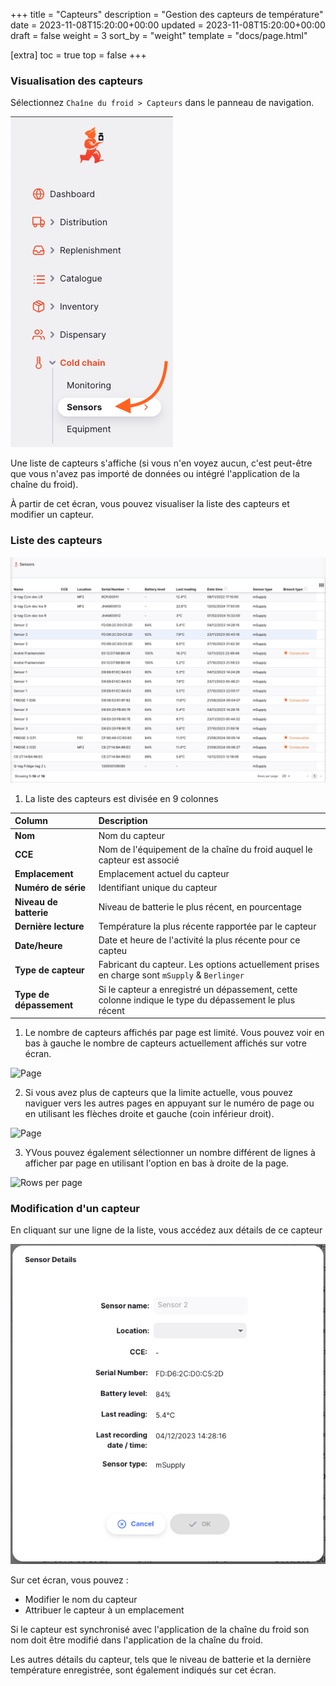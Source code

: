 +++
title = "Capteurs"
description = "Gestion des capteurs de température"
date = 2023-11-08T15:20:00+00:00
updated = 2023-11-08T15:20:00+00:00
draft = false
weight = 3
sort_by = "weight"
template = "docs/page.html"

[extra]
toc = true
top = false
+++

### Visualisation des capteurs

Sélectionnez `Chaîne du froid > Capteurs` dans le panneau de navigation.

![goto sensors](images/goto_sensors.png)

Une liste de capteurs s'affiche (si vous n'en voyez aucun, c'est peut-être que vous n'avez pas importé de données ou intégré l'application de la chaîne du froid).

À partir de cet écran, vous pouvez visualiser la liste des capteurs et modifier un capteur.

### Liste des capteurs

![Sensor list](images/sensor_list.png)

1. La liste des capteurs est divisée en 9 colonnes

| Column                  | Description                                                                                            |
| :---------------------- | :----------------------------------------------------------------------------------------------------- |
| **Nom**                 | Nom du capteur                                                                                         |
| **CCE**                 | Nom de l'équipement de la chaîne du froid auquel le capteur est associé                                |
| **Emplacement**         | Emplacement actuel du capteur                                                                          |
| **Numéro de série**     | Identifiant unique du capteur                                                                          |
| **Niveau de batterie**  | Niveau de batterie le plus récent, en pourcentage                                                      |
| **Dernière lecture**    | Température la plus récente rapportée par le capteur                                                   |
| **Date/heure**          | Date et heure de l'activité la plus récente pour ce capteu                                             |
| **Type de capteur**     | Fabricant du capteur. Les options actuellement prises en charge sont `mSupply` & `Berlinger`           |
| **Type de dépassement** | Si le capteur a enregistré un dépassement, cette colonne indique le type du dépassement le plus récent |

1. Le nombre de capteurs affichés par page est limité. Vous pouvez voir en bas à gauche le nombre de capteurs actuellement affichés sur votre écran.

![Page](images/list_showing.png)

2. Si vous avez plus de capteurs que la limite actuelle, vous pouvez naviguer vers les autres pages en appuyant sur le numéro de page ou en utilisant les flèches droite et gauche (coin inférieur droit).

![Page](images/list_pagenumbers.png)

3. YVous pouvez également sélectionner un nombre différent de lignes à afficher par page en utilisant l'option en bas à droite de la page.

![Rows per page](images/rows-per-page-select.png)

### Modification d'un capteur

En cliquant sur une ligne de la liste, vous accédez aux détails de ce capteur

![Sensor details](images/sensor_details.png)

Sur cet écran, vous pouvez :

- Modifier le nom du capteur
- Attribuer le capteur à un emplacement

<div class="note">Si le capteur est synchronisé avec l'application de la chaîne du froid son nom doit être modifié dans l'application de la chaîne du froid.</div>

Les autres détails du capteur, tels que le niveau de batterie et la dernière température enregistrée, sont également indiqués sur cet écran.
